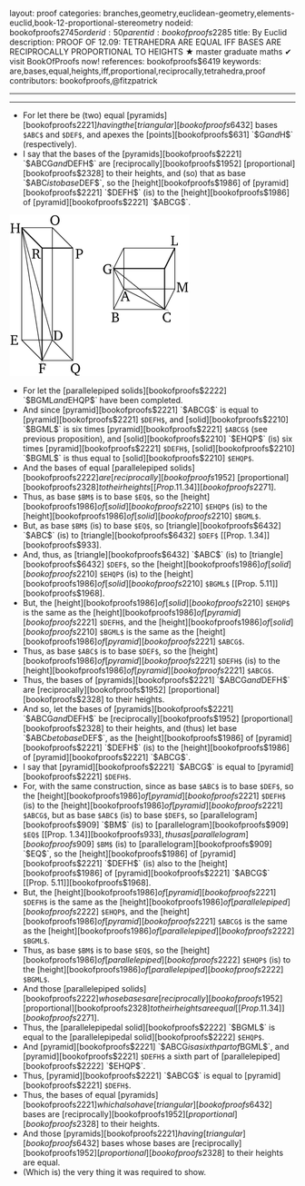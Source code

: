 layout: proof
categories: branches,geometry,euclidean-geometry,elements-euclid,book-12-proportional-stereometry
nodeid: bookofproofs$2745
orderid: 50
parentid: bookofproofs$2285
title: By Euclid
description: PROOF OF 12.09: TETRAHEDRA ARE EQUAL IFF BASES ARE RECIPROCALLY PROPORTIONAL TO HEIGHTS &#9733; master graduate maths &#10004; visit BookOfProofs now!
references: bookofproofs$6419
keywords: are,bases,equal,heights,iff,proportional,reciprocally,tetrahedra,proof
contributors: bookofproofs,@fitzpatrick


---


---



* For let there be (two) equal [pyramids][bookofproofs$2221] having the [triangular][bookofproofs$6432] bases `$ABC$` and `$DEF$`, and apexes the [points][bookofproofs$631] `$G$` and `$H$` (respectively).
* I say that the bases of the [pyramids][bookofproofs$2221] `$ABCG$` and `$DEFH$` are [reciprocally][bookofproofs$1952] [proportional][bookofproofs$2328] to their heights, and (so) that as base `$ABC$` is to base `$DEF$`, so the [height][bookofproofs$1986] of [pyramid][bookofproofs$2221] `$DEFH$` (is) to the [height][bookofproofs$1986] of [pyramid][bookofproofs$2221] `$ABCG$`.

![fig09e](https://github.com/bookofproofs/bookofproofs.github.io/blob/main/_sources/_assets/images/euclid/Book12/fig09e.png?raw=true)

* For let the [parallelepiped solids][bookofproofs$2222] `$BGML$` and `$EHQP$` have been completed.
* And since [pyramid][bookofproofs$2221] `$ABCG$` is equal to [pyramid][bookofproofs$2221] `$DEFH$`, and [solid][bookofproofs$2210] `$BGML$` is six times [pyramid][bookofproofs$2221] `$ABCG$` (see previous proposition), and [solid][bookofproofs$2210] `$EHQP$` (is) six times [pyramid][bookofproofs$2221] `$DEFH$`, [solid][bookofproofs$2210] `$BGML$` is thus equal to [solid][bookofproofs$2210] `$EHQP$`.
* And the bases of equal [parallelepiped solids][bookofproofs$2222] are [reciprocally][bookofproofs$1952] [proportional][bookofproofs$2328] to their heights [[Prop. 11.34]][bookofproofs$2271].
* Thus, as base `$BM$` is to base `$EQ$`, so the [height][bookofproofs$1986] of [solid][bookofproofs$2210] `$EHQP$` (is) to the [height][bookofproofs$1986] of [solid][bookofproofs$2210] `$BGML$`.
* But, as base `$BM$` (is) to base `$EQ$`, so [triangle][bookofproofs$6432] `$ABC$` (is) to [triangle][bookofproofs$6432] `$DEF$` [[Prop. 1.34]][bookofproofs$933].
* And, thus, as [triangle][bookofproofs$6432] `$ABC$` (is) to [triangle][bookofproofs$6432] `$DEF$`, so the [height][bookofproofs$1986] of [solid][bookofproofs$2210] `$EHQP$` (is) to the [height][bookofproofs$1986] of [solid][bookofproofs$2210] `$BGML$` [[Prop. 5.11]][bookofproofs$1968].
* But, the [height][bookofproofs$1986] of [solid][bookofproofs$2210] `$EHQP$` is the same as the [height][bookofproofs$1986] of [pyramid][bookofproofs$2221] `$DEFH$`, and the [height][bookofproofs$1986] of [solid][bookofproofs$2210] `$BGML$` is the same as the [height][bookofproofs$1986] of [pyramid][bookofproofs$2221] `$ABCG$`.
* Thus, as base `$ABC$` is to base `$DEF$`, so the [height][bookofproofs$1986] of [pyramid][bookofproofs$2221] `$DEFH$` (is) to the [height][bookofproofs$1986] of [pyramid][bookofproofs$2221] `$ABCG$`.
* Thus, the bases of [pyramids][bookofproofs$2221] `$ABCG$` and `$DEFH$` are [reciprocally][bookofproofs$1952] [proportional][bookofproofs$2328] to their heights.
* And so, let the bases of [pyramids][bookofproofs$2221] `$ABCG$` and `$DEFH$` be [reciprocally][bookofproofs$1952] [proportional][bookofproofs$2328] to their heights, and (thus) let base `$ABC$` be to base `$DEF$`, as the [height][bookofproofs$1986] of [pyramid][bookofproofs$2221] `$DEFH$` (is) to the [height][bookofproofs$1986] of [pyramid][bookofproofs$2221] `$ABCG$`.
* I say that [pyramid][bookofproofs$2221] `$ABCG$` is equal to [pyramid][bookofproofs$2221] `$DEFH$`.
* For, with the same construction, since as base `$ABC$` is to base `$DEF$`, so the [height][bookofproofs$1986] of [pyramid][bookofproofs$2221] `$DEFH$` (is) to the [height][bookofproofs$1986] of [pyramid][bookofproofs$2221] `$ABCG$`, but as base `$ABC$` (is) to base `$DEF$`, so [parallelogram][bookofproofs$909] `$BM$` (is) to [parallelogram][bookofproofs$909] `$EQ$` [[Prop. 1.34]][bookofproofs$933], thus as [parallelogram][bookofproofs$909] `$BM$` (is) to [parallelogram][bookofproofs$909] `$EQ$`, so the [height][bookofproofs$1986] of [pyramid][bookofproofs$2221] `$DEFH$` (is) also to the [height][bookofproofs$1986] of [pyramid][bookofproofs$2221] `$ABCG$` [[Prop. 5.11]][bookofproofs$1968].
* But, the [height][bookofproofs$1986] of [pyramid][bookofproofs$2221] `$DEFH$` is the same as the [height][bookofproofs$1986] of [parallelepiped][bookofproofs$2222] `$EHQP$`, and the [height][bookofproofs$1986] of [pyramid][bookofproofs$2221] `$ABCG$` is the same as the [height][bookofproofs$1986] of [parallelepiped][bookofproofs$2222] `$BGML$`.
* Thus, as base `$BM$` is to base `$EQ$`, so the [height][bookofproofs$1986] of [parallelepiped][bookofproofs$2222] `$EHQP$` (is) to the [height][bookofproofs$1986] of [parallelepiped][bookofproofs$2222] `$BGML$`.
* And those [parallelepiped solids][bookofproofs$2222] whose bases are [reciprocally][bookofproofs$1952] [proportional][bookofproofs$2328] to their heights are equal [[Prop. 11.34]][bookofproofs$2271].
* Thus, the [parallelepipedal solid][bookofproofs$2222] `$BGML$` is equal to the [parallelepipedal solid][bookofproofs$2222] `$EHQP$`.
* And [pyramid][bookofproofs$2221] `$ABCG$` is a sixth part of `$BGML$`, and [pyramid][bookofproofs$2221] `$DEFH$` a sixth part of [parallelepiped][bookofproofs$2222] `$EHQP$`.
* Thus, [pyramid][bookofproofs$2221] `$ABCG$` is equal to [pyramid][bookofproofs$2221] `$DEFH$`.
* Thus, the bases of equal [pyramids][bookofproofs$2221] which also have [triangular][bookofproofs$6432] bases are [reciprocally][bookofproofs$1952] [proportional][bookofproofs$2328] to their heights.
* And those [pyramids][bookofproofs$2221] having [triangular][bookofproofs$6432] bases whose bases are [reciprocally][bookofproofs$1952] [proportional][bookofproofs$2328] to their heights are equal.
* (Which is) the very thing it was required to show.
